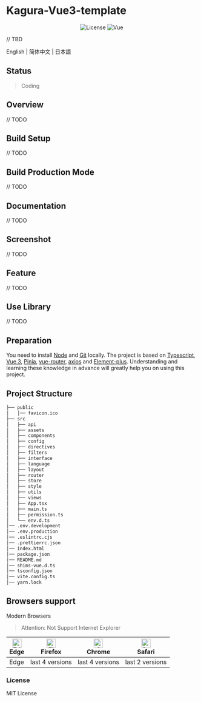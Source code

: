 # Kagura-Vue3-template

<p align="center">
<img src="https://img.shields.io/github/license/iMisty/Vue3-Element-Template" alt="License"/>
<img src="https://img.shields.io/badge/vue-3.2-blue" alt="Vue"/>
</p>

// TBD

English | 简体中文 | 日本語

## Status

> Coding

## Overview

// TODO

## Build Setup

// TODO

## Build Production Mode

// TODO

## Documentation

// TODO

## Screenshot

// TODO

## Feature

// TODO

## Use Library

// TODO

## Preparation

You need to install [Node](http://nodejs.org/) and [Git](https://git-scm.com/) locally. The project is based on [Typescript](https://www.typescriptlang.org/), [Vue 3](https://vuejs.org/), [Pinia](https://pinia.vuejs.org/), [vue-router](https://router.vuejs.org/), [axios](https://github.com/axios/axios) and [Element-plus](https://element-plus.org/en-US/).
Understanding and learning these knowledge in advance will greatly help you on using this project.

## Project Structure

```bash
├── public
│   │── favicon.ico
├── src
│   ├── api
│   ├── assets
│   ├── components
│   ├── config
│   ├── directives
│   ├── filters
│   ├── interface
│   ├── language
│   ├── layout
│   ├── router
│   ├── store
│   ├── style
│   ├── utils
│   ├── views
│   ├── App.tsx
│   ├── main.ts
│   ├── permission.ts
│   └── env.d.ts
│── .env.development
│── .env.production
│── .eslintrc.cjs
│── .prettierrc.json
│── index.html
│── package.json
│── README.md
│── shims-vue.d.ts
│── tsconfig.json
│── vite.config.ts
│── yarn.lock
```

## Browsers support

Modern Browsers

> Attention: Not Support Internet Explorer

| [<img src="https://raw.githubusercontent.com/alrra/browser-logos/master/src/edge/edge_48x48.png" alt="Edge" width="24px" height="24px" />](http://godban.github.io/browsers-support-badges/)</br>Edge | [<img src="https://raw.githubusercontent.com/alrra/browser-logos/master/src/firefox/firefox_48x48.png" alt="Firefox" width="24px" height="24px" />](http://godban.github.io/browsers-support-badges/)</br>Firefox | [<img src="https://raw.githubusercontent.com/alrra/browser-logos/master/src/chrome/chrome_48x48.png" alt="Chrome" width="24px" height="24px" />](http://godban.github.io/browsers-support-badges/)</br>Chrome | [<img src="https://raw.githubusercontent.com/alrra/browser-logos/master/src/safari/safari_48x48.png" alt="Safari" width="24px" height="24px" />](http://godban.github.io/browsers-support-badges/)</br>Safari |
| ----------------------------------------------------------------------------------------------------------------------------------------------------------------------------------------------------- | ----------------------------------------------------------------------------------------------------------------------------------------------------------------------------------------------------------------- | ------------------------------------------------------------------------------------------------------------------------------------------------------------------------------------------------------------- | ------------------------------------------------------------------------------------------------------------------------------------------------------------------------------------------------------------- |
| Edge                                                                                                                                                                                                  | last 4 versions                                                                                                                                                                                                   | last 4 versions                                                                                                                                                                                               | last 2 versions                                                                                                                                                                                               |

### License

MIT License
